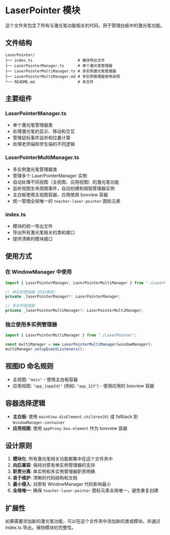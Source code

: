 # LaserPointer 模块

这个文件夹包含了所有与激光笔功能相关的代码，用于管理白板中的激光笔功能。

## 文件结构

```
LaserPointer/
├── index.ts                    # 模块导出文件
├── LaserPointerManager.ts      # 单个激光笔管理器
├── LaserPointerMultiManager.ts # 多实例激光笔管理器
├── LaserPointerMultiManager.md # 多实例管理器使用说明
└── README.md                   # 本文件
```

## 主要组件

### LaserPointerManager.ts
- 单个激光笔管理器类
- 处理激光笔的显示、移动和交互
- 管理鼠标事件监听和位置计算
- 处理老师端和学生端的不同逻辑

### LaserPointerMultiManager.ts
- 多实例激光笔管理器类
- 管理多个 LaserPointerManager 实例
- 自动处理不同视图（主视图、应用视图）的激光笔功能
- 监听视图生命周期事件，自动创建和销毁管理器实例
- 主白板使用主视图容器，应用使用 boxview 容器
- 统一管理全局唯一的 `teacher-laser-pointer` 图标元素

### index.ts
- 模块的统一导出文件
- 导出所有激光笔相关的类和接口
- 提供清晰的模块接口

## 使用方式

### 在 WindowManager 中使用

```typescript
import { LaserPointerManager, LaserPointerMultiManager } from "./LaserPointer";

// 单实例管理器（向后兼容）
private _laserPointerManager?: LaserPointerManager;

// 多实例管理器
private _laserPointerMultiManager?: LaserPointerMultiManager;
```

### 独立使用多实例管理器

```typescript
import { LaserPointerMultiManager } from "./LaserPointer";

const multiManager = new LaserPointerMultiManager(windowManager);
multiManager.setupEventListeners();
```

## 视图ID 命名规则

- 主视图: `"main"` - 使用主白板容器
- 应用视图: `"app_{appId}"` (例如: `"app_123"`) - 使用应用的 boxview 容器

## 容器选择逻辑

- **主白板**: 使用 `mainView.divElement.children[0]` 或 fallback 到 `WindowManager.container`
- **应用视图**: 使用 `appProxy.box.element` 作为 boxview 容器

## 设计原则

1. **模块化**: 所有激光笔相关功能都集中在这个文件夹中
2. **向后兼容**: 保持对原有单实例管理器的支持
3. **职责分离**: 单实例和多实例管理器职责明确
4. **易于维护**: 清晰的代码结构和文档
5. **最小侵入**: 对原有 WindowManager 代码影响最小
6. **全局唯一**: 确保 `teacher-laser-pointer` 图标元素全局唯一，避免重复创建

## 扩展性

如果需要添加新的激光笔功能，可以在这个文件夹中添加新的类或模块，并通过 index.ts 导出，保持模块的完整性。
